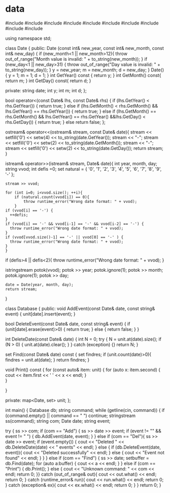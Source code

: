# data
#include <iostream>
#include <exception>
#include <string>
#include <sstream>
#include <set>
#include <map>
#include <vector>
#include <algorithm>
#include <cctype>
#include <iomanip>

using namespace std;

class Date {
public:
Date (const int& new_year, const int& new_month, const int& new_day) {
if (new_month<1 || new_month>12){
	throw out_of_range("Month value is invalid: " + to_string(new_month));
}
if (new_day<1 || new_day>31) {
	throw out_of_range("Day value is invalid: " + to_string(new_day));
}
y = new_year;
m = new_month;
d = new_day;
}
Date(){
y = 1;
m = 1;
d = 1;
} 
int GetYear() const {
  return y;
}
int GetMonth() const{
  return m;
}
int GetDay() const{
  return d;
}

private:
string date;
int y;
int m;
int d;
};

bool operator<(const Date& lhs, const Date& rhs) {
if (lhs.GetYear() < rhs.GetYear()) {
  return true;
} else if (lhs.GetMonth() < rhs.GetMonth() && lhs.GetYear() == rhs.GetYear()) {   return true;
} else if (lhs.GetMonth() == rhs.GetMonth() && lhs.GetYear() == rhs.GetYear() &&lhs.GetDay() < rhs.GetDay()) {
  return true;
} else return false;
};

ostream& operator<<(ostream& stream, const Date& date){
	stream << setfill('0') << setw(4) << to_string(date.GetYear());
	stream << "-";
	stream << setfill('0') << setw(2) << to_string(date.GetMonth());
	stream << "-";
	stream << setfill('0') << setw(2) << to_string(date.GetDay());
	return stream;
}

istream& operator>>(istream& stream, Date& date){
	int year, month, day;
  string vvod;
  int defis =0;
	set<char> natural = { '0', '1', '2', '3', '4', '5', '6', '7', '8', '9', '-' };

	stream >> vvod;

	for (int i=0; i<vvod.size(); ++i){
		if (natural.count(vvod[i]) == 0){
			throw runtime_error("Wrong date format: " + vvod);
		}
    if (vvod[i] == '-') {
      ++defis;
    }
    if (vvod[i] == '-' && vvod[i-1] == '-' && vvod[i-2] == '-') {
      throw runtime_error("Wrong date format: " + vvod);
    }
    if (vvod[vvod.size()-1] == '-' || vvod[0] == '-' ) {
      throw runtime_error("Wrong date format: " + vvod);
    }
	}
  
  if (defis>4 || defis<2){
    throw runtime_error("Wrong date format: " + vvod);
  }

  istringstream potok(vvod);
	potok >> year;
	potok.ignore(1);
	potok >> month;
	potok.ignore(1);
	potok >> day;

	date = Date(year, month, day);
	return stream;
}

class Database {
public:
void AddEvent(const Date& date, const string& event) {
	unit[date].insert(event);
}

bool DeleteEvent(const Date& date, const string& event) {
  if (unit[date].erase(event)>0) {
    return true;
  } else {
    return false;
  }
}

  int  DeleteDate(const Date& date) {
	int N = 0;
  try {
    	  N = unit.at(date).size();
    	  if (N > 0) {
    		  unit.at(date).clear();
    	  }
      } catch (exception) {}
    return N;
  }

set<string> Find(const Date& date) const  {
  set<string> findres;
  if (unit.count(date)>0){
  findres = unit.at(date);
  }
  return findres;
}

void Print() const {
  for (const auto& item: unit) {
    for (auto x: item.second) {
      cout << item.first << ' ' << x << endl; 
    }    
  }

}

private:
map<Date, set<string>> unit;
};

int main() {
  Database db;
  string command;
  while (getline(cin, command)) { 
  if (command.empty() || command == " ") continue;
  stringstream ss(command);
  string com;
  Date date;
  string event;
  
  try {
  ss >> com;
  if (com == "Add") {
    ss >> date >> event;
    if (event != "" && event != " ") {
    db.AddEvent(date, event);
    }
  } 
  else if (com == "Del"){
    ss >> date >> event;
    if (event.empty()) {
      cout << "Deleted " << db.DeleteDate(date) << " events" << endl;
    }
    else {
    if (db.DeleteEvent(date, event)){
      cout << "Deleted successfully" << endl;
    }
    else {
      cout << "Event not found" << endl;
    }
    }
  } else if (com == "Find") {
    ss >> date;
    set<string>buffer = db.Find(date);
    for (auto a:buffer) {
      cout << a << endl;
    }
  } else if (com == "Print") {
    db.Print();
  } else {
    cout << "Unknown command: " << com << endl;
    return 0;
  }}
  catch (out_of_range& out){
	cout << out.what() << endl;
	return 0;
	}
  catch (runtime_error& run){
	cout << run.what() << endl;
  return 0;
  }
  catch (exception& ex){
	cout << ex.what() << endl;
	return 0;
  }
  }
  return 0;
}
